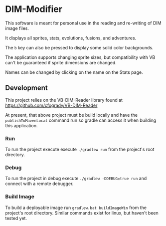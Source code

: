 # DIM-Modifier
This software is meant for personal use in the reading and re-writing of DIM image files.

It displays all sprites, stats, evolutions, fusions, and adventures.

The `b` key can also be pressed to display some solid color backgrounds.

The application supports changing sprite sizes, but compatibility with VB can't be guaranteed if sprite dimensions are changed.

Names can be changed by clicking on the name on the Stats page.

## Development
This project relies on the VB-DIM-Reader library found at https://github.com/cfogrady/VB-DIM-Reader

At present, that above project must be build locally and have the `publishToMavenLocal` command run so gradle can access it when building this application.

### Run
To run the project execute execute `./gradlew run` from the project's root directory.
### Debug
To run the project in debug execute `./gradlew -DDEBUG=true run` and connect with a remote debugger.

### Build Image
To build a deployable image run `gradlew.bat buildImageWin` from the project's root directory. Similar commands exist for linux, but haven't been tested yet.

